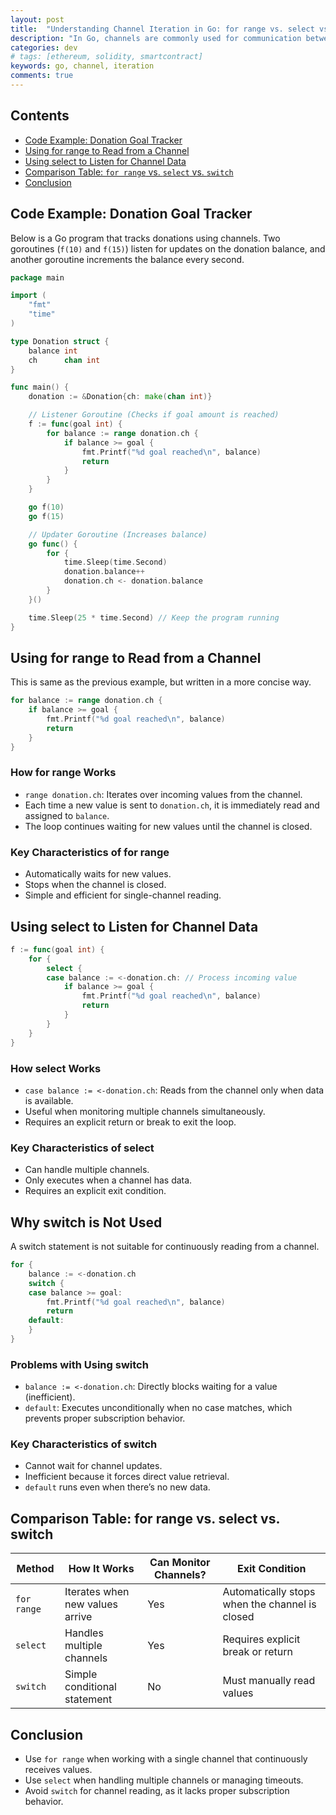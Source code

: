 ```yaml
---
layout: post
title:  "Understanding Channel Iteration in Go: for range vs. select vs. switch"
description: "In Go, channels are commonly used for communication between goroutines. This post explores different ways to read from channels and handle incoming values efficiently."
categories: dev
# tags: [ethereum, solidity, smartcontract]
keywords: go, channel, iteration
comments: true
---
```


## Contents

- [Code Example: Donation Goal Tracker](#code-example-donation-goal-tracker)
- [Using for range to Read from a Channel](#using-for-range-to-read-from-a-channel)
- [Using select to Listen for Channel Data](#using-select-to-listen-for-channel-data)
- [Comparison Table: `for range` vs. `select` vs. `switch`](#comparison-table-for-range-vs-select-vs-switch)
- [Conclusion](#conclusion)

## Code Example: Donation Goal Tracker

Below is a Go program that tracks donations using channels. Two goroutines (`f(10)` and `f(15)`) listen for updates on the donation balance, and another goroutine increments the balance every second.

```go
package main

import (
    "fmt"
    "time"
)

type Donation struct {
    balance int
    ch      chan int
}

func main() {
    donation := &Donation{ch: make(chan int)}

    // Listener Goroutine (Checks if goal amount is reached)
    f := func(goal int) {
        for balance := range donation.ch {
            if balance >= goal {
                fmt.Printf("%d goal reached\n", balance)
                return
            }
        }
    }

    go f(10)
    go f(15)

    // Updater Goroutine (Increases balance)
    go func() {
        for {
            time.Sleep(time.Second)
            donation.balance++
            donation.ch <- donation.balance
        }
    }()

    time.Sleep(25 * time.Second) // Keep the program running
}
```

## Using for range to Read from a Channel

This is same as the previous example, but written in a more concise way.

```go
for balance := range donation.ch {
    if balance >= goal {
        fmt.Printf("%d goal reached\n", balance)
        return
    }
}
```

### How for range Works

- `range donation.ch`: Iterates over incoming values from the channel.
- Each time a new value is sent to `donation.ch`, it is immediately read and assigned to `balance`.
- The loop continues waiting for new values until the channel is closed.

### Key Characteristics of for range

- Automatically waits for new values.
- Stops when the channel is closed.
- Simple and efficient for single-channel reading.

## Using select to Listen for Channel Data

```go
f := func(goal int) {
    for {
        select {
        case balance := <-donation.ch: // Process incoming value
            if balance >= goal {
                fmt.Printf("%d goal reached\n", balance)
                return
            }
        }
    }
}
```

### How select Works

- `case balance := <-donation.ch`: Reads from the channel only when data is available.
- Useful when monitoring multiple channels simultaneously.
- Requires an explicit return or break to exit the loop.

### Key Characteristics of select

- Can handle multiple channels.
- Only executes when a channel has data.
- Requires an explicit exit condition.

## Why switch is Not Used

A switch statement is not suitable for continuously reading from a channel.

```go
for {
    balance := <-donation.ch
    switch {
    case balance >= goal:
        fmt.Printf("%d goal reached\n", balance)
        return
    default:
    }
}
```

### Problems with Using switch

- `balance := <-donation.ch`: Directly blocks waiting for a value (inefficient).
- `default`: Executes unconditionally when no case matches, which prevents proper subscription behavior.

### Key Characteristics of switch

- Cannot wait for channel updates.
- Inefficient because it forces direct value retrieval.
- `default` runs even when there’s no new data.

## Comparison Table: for range vs. select vs. switch

| **Method** | **How It Works** | **Can Monitor Channels?** | **Exit Condition** |
| --- | --- | --- | --- |
| `for range` | Iterates when new values arrive | Yes | Automatically stops when the channel is closed |
| `select` | Handles multiple channels | Yes | Requires explicit break or return |
| `switch` | Simple conditional statement | No | Must manually read values |

## Conclusion

- Use `for range` when working with a single channel that continuously receives values.
- Use `select` when handling multiple channels or managing timeouts.
- Avoid `switch` for channel reading, as it lacks proper subscription behavior.

